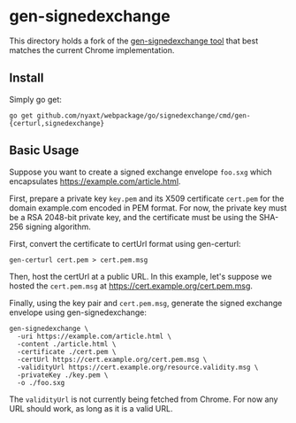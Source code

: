 # gen-signedexchange

This directory holds a fork of the [gen-signedexchange tool](https://github.com/WICG/webpackage/tree/master/go/signedexchange) that best matches the current Chrome implementation.

## Install
Simply go get:
```
go get github.com/nyaxt/webpackage/go/signedexchange/cmd/gen-{certurl,signedexchange}
```

## Basic Usage
Suppose you want to create a signed exchange envelope `foo.sxg` which encapsulates https://example.com/article.html.

First, prepare a private key `key.pem` and its X509 certificate `cert.pem` for the domain example.com encoded in PEM format. For now, the private key must be a RSA 2048-bit private key, and the certificate must be using the SHA-256 signing algorithm.

First, convert the certificate to certUrl format using gen-certurl:
```
gen-certurl cert.pem > cert.pem.msg
```

Then, host the certUrl at a public URL. In this example, let's suppose we hosted the `cert.pem.msg` at https://cert.example.org/cert.pem.msg.

Finally, using the key pair and `cert.pem.msg`, generate the signed exchange envelope using gen-signedexchange:
```
gen-signedexchange \
  -uri https://example.com/article.html \
  -content ./article.html \
  -certificate ./cert.pem \
  -certUrl https://cert.example.org/cert.pem.msg \
  -validityUrl https://cert.example.org/resource.validity.msg \
  -privateKey ./key.pem \
  -o ./foo.sxg
```

The `validityUrl` is not currently being fetched from Chrome. For now any URL should work, as long as it is a valid URL.
